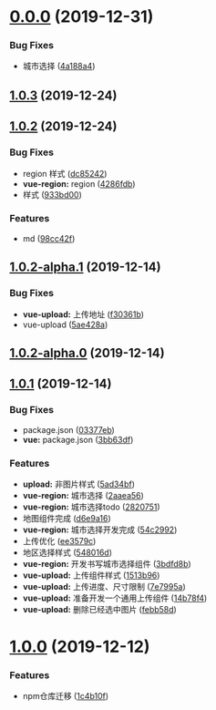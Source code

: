 # [0.0.0](https://github.com/halobear/npm-packages/compare/v1.0.3...v0.0.0) (2019-12-31)


### Bug Fixes

* 城市选择 ([4a188a4](https://github.com/halobear/npm-packages/commit/4a188a4274921d69bba2fe51efa584d4caa5c296))



## [1.0.3](https://github.com/halobear/npm-packages/compare/v1.0.2...v1.0.3) (2019-12-24)



## [1.0.2](https://github.com/halobear/npm-packages/compare/v1.0.2-alpha.1...v1.0.2) (2019-12-24)


### Bug Fixes

* region 样式 ([dc85242](https://github.com/halobear/npm-packages/commit/dc85242476c2b1f3eecfb18e3f752f3e4e179968))
* **vue-region:** region ([4286fdb](https://github.com/halobear/npm-packages/commit/4286fdb8fd55b0ccc06208d92ff76e7fed932e9f))
* 样式 ([933bd00](https://github.com/halobear/npm-packages/commit/933bd000ed68ea496923be11997ba641a8f44dd9))


### Features

* md ([98cc42f](https://github.com/halobear/npm-packages/commit/98cc42fefefa91955614764ee684b37bd04e3921))



## [1.0.2-alpha.1](https://github.com/halobear/npm-packages/compare/v1.0.2-alpha.0...v1.0.2-alpha.1) (2019-12-14)


### Bug Fixes

* **vue-upload:** 上传地址 ([f30361b](https://github.com/halobear/npm-packages/commit/f30361b9199cca7c945e49b92a8309b84e9b1659))
* vue-upload ([5ae428a](https://github.com/halobear/npm-packages/commit/5ae428afa9027efdd326e237486a06bcab06c593))



## [1.0.2-alpha.0](https://github.com/halobear/npm-packages/compare/v1.0.1...v1.0.2-alpha.0) (2019-12-14)



## [1.0.1](https://github.com/halobear/npm-packages/compare/v1.0.0...v1.0.1) (2019-12-14)


### Bug Fixes

* package.json ([03377eb](https://github.com/halobear/npm-packages/commit/03377eb2e59aec1bf3e0e75608478225eefd03e2))
* **vue:** package.json ([3bb63df](https://github.com/halobear/npm-packages/commit/3bb63dfe3de2324b9bf3c9f352f086b32af6843a))


### Features

* **upload:** 非图片样式 ([5ad34bf](https://github.com/halobear/npm-packages/commit/5ad34bf3d534ace483779e4b6d4d6aa72ebf727a))
* **vue-region:** 城市选择 ([2aaea56](https://github.com/halobear/npm-packages/commit/2aaea563b5492ff109973959e67d6c79522c412b))
* **vue-region:** 城市选择todo ([2820751](https://github.com/halobear/npm-packages/commit/28207513ecec496ae33479225ae0e711900b5644))
* 地图组件完成 ([d6e9a16](https://github.com/halobear/npm-packages/commit/d6e9a16fb5796622808195e6d71483fade710142))
* **vue-region:** 城市选择开发完成 ([54c2992](https://github.com/halobear/npm-packages/commit/54c29921b1efb058073990a484ac86d19176666a))
* 上传优化 ([ee3579c](https://github.com/halobear/npm-packages/commit/ee3579c77ef876c19c43cc30a28d127cb95753a6))
* 地区选择样式 ([548016d](https://github.com/halobear/npm-packages/commit/548016db2f1253bde34e90cec52f2be9d894abab))
* **vue-region:** 开发书写城市选择组件 ([3bdfd8b](https://github.com/halobear/npm-packages/commit/3bdfd8b95c0b8292d7941fcb034f9233d35d9c48))
* **vue-upload:** 上传组件样式 ([1513b96](https://github.com/halobear/npm-packages/commit/1513b96ebc10af72da9a35e2a3b3f4fc8b8dd7dd))
* **vue-upload:** 上传进度、尺寸限制 ([7e7995a](https://github.com/halobear/npm-packages/commit/7e7995ac7f904ee74bbff67baa2f798994d00111))
* **vue-upload:** 准备开发一个通用上传组件 ([14b78f4](https://github.com/halobear/npm-packages/commit/14b78f4eb49dc7ef6b606e8062492d748dd67502))
* **vue-upload:** 删除已经选中图片 ([febb58d](https://github.com/halobear/npm-packages/commit/febb58ddd7ffd00e5d5edc8e4180183214fd0e32))



# [1.0.0](https://github.com/halobear/npm-packages/compare/1c4b10f402b3d601be9a4cf062b99c025b50c5a7...v1.0.0) (2019-12-12)


### Features

* npm仓库迁移 ([1c4b10f](https://github.com/halobear/npm-packages/commit/1c4b10f402b3d601be9a4cf062b99c025b50c5a7))




